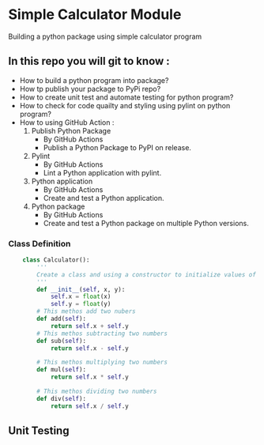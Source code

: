 # Simple Calculator Module

Building a python package using simple calculator program 

## In this repo you will git to know :
- How to build a python program into package?
- How tp publish your package to PyPi repo?
- How to create unit test and automate testing for python program?
- How to check for code quailty and styling using pylint on python program?
- How to using GitHub Action :
  1. Publish Python Package 
       - By GitHub Actions
       - Publish a Python Package to PyPI on release.
  2.  Pylint   
        - By GitHub Actions
        - Lint a Python application with pylint.
  3. Python application
      - By GitHub Actions
      - Create and test a Python application.
  4. Python package
      - By GitHub Actions
      - Create and test a Python package on multiple Python versions.

### Class Definition 
```py
    class Calculator():
        '''
        Create a class and using a constructor to initialize values of that class.
        '''
        def __init__(self, x, y):
            self.x = float(x)
            self.y = float(y)
        # This methos add two nubers
        def add(self):
            return self.x + self.y
        # This methos subtracting two numbers
        def sub(self):
            return self.x - self.y

        # This methos multiplying two numbers
        def mul(self):
            return self.x * self.y  

        # This methos dividing two numbers
        def div(self):
            return self.x / self.y
```

## Unit Testing